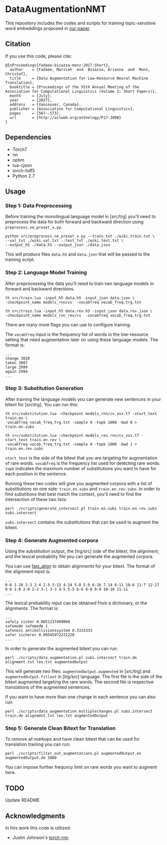 # DataAugmentationNMT

This repository includes the codes and scripts for training topic-sensitive word embeddings proposed in [our paper](https://www.aclweb.org/anthology/P/P17/P17-2090.pdf).

## Citation

If you use this code, please cite:
```
@InProceedings{fadaee-bisazza-monz:2017:Short2,
  author    = {Fadaee, Marzieh  and  Bisazza, Arianna  and  Monz, Christof},
  title     = {Data Augmentation for Low-Resource Neural Machine Translation},
  booktitle = {Proceedings of the 55th Annual Meeting of the Association for Computational Linguistics (Volume 2: Short Papers)},
  month     = {July},
  year      = {2017},
  address   = {Vancouver, Canada},
  publisher = {Association for Computational Linguistics},
  pages     = {567--573},
  url       = {http://aclweb.org/anthology/P17-2090}
}
```
## Dependencies
* Torch7
* nn
* optim
* lua-cjson
* torch-hdf5
* Python 2.7 

## Usage
### Step 1: Data Preprocessing

Before training the monolingual language model in [src/trg] you'll need to preprocess the data for both forward and backward direction using `preprocess.no_preset_v.py`. 
```
python src/preprocess.no_preset_v.py --train_txt ./wiki.train.txt \
--val_txt ./wiki.val.txt --test_txt ./wiki.test.txt \
--output_h5 ./data.h5 --output_json ./data.json
```
This will produce files `data.h5` and `data.json` that will be passed to the training script.

### Step 2: Language Model Training

After preprocessing the data you'll need to train two language models in forward and backward directions.
```
th src/train.lua -input_h5 data.h5 -input_json data.json \
-checkpoint_name models_rnn/cv  -vocabfreq vocab_freq.trg.txt 

th src/train.lua -input_h5 data.rev.h5 -input_json data.rev.json \
-checkpoint_name models_rnn_rev/cv  -vocabfreq vocab_freq.trg.txt
```
There are many more flags you can use to configure training. 

The `vocabfreq` input is the frequency list of words in the low-resource setting that need augmentation later on using these language models. The format is:
```
...
change 3028
taken 3007
large 2999
again 2994
...
```

### Step 3: Substitution Generation

After training the language models you can generate new sentences in your bitext for [src\trg]. You can run this:
```
th src/substitution.lua -checkpoint models_rnn/cv_xxx.t7 -start_text train.en \
-vocabfreq vocab_freq.trg.txt -sample 0 -topk 1000 -bwd 0 > train.en.subs

th src/substitution.lua -checkpoint models_rev.rnn/cv_xxx.t7 -start_text train.en.rev \
-vocabfreq vocab_freq.trg.txt -sample 0 -topk 1000 -bwd 1 > train.en.rev.subs
```
`start_text` is the side of the bitext that you are targeting for augmentation of rare words. `vocabfreq` is the frequency list used for detecting rare words. `topk` indicates the maximum number of substitutions you want to have for each position in the sentence. 

Running these two codes will give you augmented corpora with a list of substitutions on one side: `train.en.subs` and `train.en.rev.subs`. In order to find substitions that best match the context, you'll need to find the intersection of these two lists:

```
perl ./scripts/generate_intersect.pl train.en.subs train.en.rev.subs subs.intersect
```
`subs.intersect` contains the substitutions that can be used to augment the bitext.

### Step 4: Generate Augmented corpora

Using the substitution output, the [trg/src] side of the bitext, the alignment, and the lexical probability file you can generate the augmented corpora. 

You can use [fast_align](https://github.com/clab/fast_align) to obtain alignments for your bitext. The format of the alignment input is:

```
...
0-0 1-10 2-3 2-4 2-5 3-13 4-14 5-8 5-9 6-16 7-14 8-11 10-6 11-7 12-17
0-0 1-0 2-0 2-2 3-1 3-3 4-5 5-5 6-6 8-8 9-9 10-10 11-11
...
```
The lexical probability input can be obtained from a dictionary, or the alignments. The format is:
```
...
safely sicher 0.0051237409068
safemode safemode 1
safeness antikollisionssystem 0.3333333
safer sicherer 0.09545972221228
...
```

In order to generate the augmented bitext you can run:

```
perl ./scripts/data_augmentation.pl subs.intersect train.de alignment.txt lex.txt augmentedOutput
```

This will generate two files: `augmentedOutput.augmented` in [src/trg] and `augmentedOutput.fillout` in [trg/src] language. The first file is the side of the bitext augmented targeting the rare words. The second file is respective translations of the augmented sentences.


If you want to have more than one change in each sentence you can also run:

```
perl ./scripts/data_augmentation_multiplechanges.pl subs.intersect train.de alignment.txt lex.txt augmentedOutput
```

### Step 5: Generate Clean Bitext for Translation 

To remove all markups and have clean bitext that can be used for translation training you can run:

```
perl ./scripts/filter_out_augmentations.pl augmentedOutput.en augmentedOutput.de 1000
```
You can impose further frequncy limit on rare words you want to augment here. 

## TODO
Update README

## Acknowledgments

In this work this code is utilized:

- Justin Johnson's [torch-rnn](https://github.com/jcjohnson/torch-rnn)
